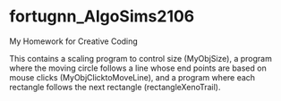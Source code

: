 # fortugnn_AlgoSims2106
My Homework for Creative Coding

This contains a scaling program to control size (MyObjSize), a program where the moving circle follows a line whose end points are based on mouse clicks (MyObjClicktoMoveLine), and a program where each rectangle follows the next rectangle (rectangleXenoTrail). 
